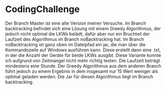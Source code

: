 # CodingChallenge
Der Branch Master ist eine alte Version meiner Versuche. Im Branch backtracking befindet sich eine Lösung mit einem Greedy Algorithmus, der jedoch nicht optimal
die LKWs belädt, dafür aber nur ein Bruchteil der Laufzeit des Algorithmus im Branch noBacktracking hat.
Im Branch noBacktracking ist ganz oben im Dateipfad ein jar, die man über die Kommandozeile auf Windows ausführen kann. Diese erstellt dann eine .txt, in der die
Anzahl der Geräte für beide LKWs ausgibt. Diese Variante konnte ich aufgrund von Zeitmangel nicht mehr richtig testen. Die Laufzeit beträgt mindestens eine Stunde. Der Greedy Algorithmus aus dem anderen Branch führt jedoch zu einem Ergebnis in dem insgesamt nur 15 Wert weniger als optimal geladen werden. Die Jar für diesen Algorithmus liegt im Branch backtracking.

